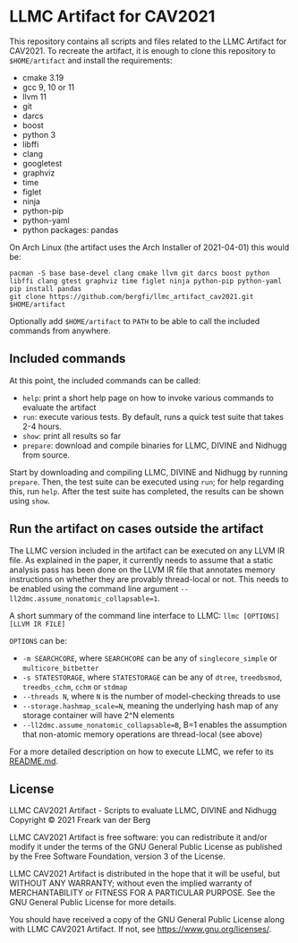 # LLMC Artifact for CAV2021

This repository contains all scripts and files related to the LLMC Artifact for CAV2021. To recreate the artifact, it is enough to clone this repository to `$HOME/artifact` and install the requirements:
- cmake 3.19
- gcc 9, 10 or 11
- llvm 11
- git
- darcs
- boost
- python 3
- libffi
- clang
- googletest
- graphviz
- time
- figlet
- ninja
- python-pip
- python-yaml
- python packages: pandas

On Arch Linux (the artifact uses the Arch Installer of 2021-04-01) this would be:
```
pacman -S base base-devel clang cmake llvm git darcs boost python libffi clang gtest graphviz time figlet ninja python-pip python-yaml
pip install pandas
git clone https://github.com/bergfi/llmc_artifact_cav2021.git $HOME/artifact
```

Optionally add `$HOME/artifact` to `PATH` to be able to call the included commands from anywhere.

## Included commands

At this point, the included commands can be called:

- `help`: print a short help page on how to invoke various commands to evaluate the artifact
- `run`: execute various tests. By default, runs a quick test suite that takes 2-4 hours.
- `show`: print all results so far
- `prepare`: download and compile binaries for LLMC, DIVINE and Nidhugg from source.

Start by downloading and compiling LLMC, DIVINE and Nidhugg by running `prepare`. Then, the test suite can be executed using `run`; for help regarding this, run `help`. After the test suite has completed, the results can be shown using `show`.

## Run the artifact on cases outside the artifact

The LLMC version included in the artifact can be executed on any LLVM IR file. As explained in the paper, it currently needs to assume that a static analysis pass has been done on the LLVM IR file that annotates memory instructions on whether they are provably thread-local or not. This needs to be enabled using the command line argument `--ll2dmc.assume_nonatomic_collapsable=1`.

A short summary of the command line interface to LLMC:
`llmc [OPTIONS] [LLVM IR FILE]`

`OPTIONS` can be:
- `-m SEARCHCORE`, where `SEARCHCORE` can be any of `singlecore_simple` or `multicore_bitbetter`
- `-s STATESTORAGE`, where `STATESTORAGE` can be any of `dtree`, `treedbsmod`, `treedbs_cchm`, `cchm` or `stdmap`
- `--threads N`, where `N` is the number of model-checking threads to use
- `--storage.hashmap_scale=N`, meaning the underlying hash map of any storage container will have 2^N elements
- `--ll2dmc.assume_nonatomic_collapsable=B`, B=1 enables the assumption that non-atomic memory operations are thread-local (see above)

For a more detailed description on how to execute LLMC, we refer to its [README.md](https://github.com/bergfi/llmc).

## License

LLMC CAV2021 Artifact - Scripts to evaluate LLMC, DIVINE and Nidhugg
Copyright © 2021 Freark van der Berg

LLMC CAV2021 Artifact is free software: you can redistribute it and/or modify
it under the terms of the GNU General Public License as published by
the Free Software Foundation, version 3 of the License.

LLMC CAV2021 Artifact is distributed in the hope that it will be useful,
but WITHOUT ANY WARRANTY; without even the implied warranty of
MERCHANTABILITY or FITNESS FOR A PARTICULAR PURPOSE.  See the
GNU General Public License for more details.

You should have received a copy of the GNU General Public License
along with LLMC CAV2021 Artifact.  If not, see <https://www.gnu.org/licenses/>.
